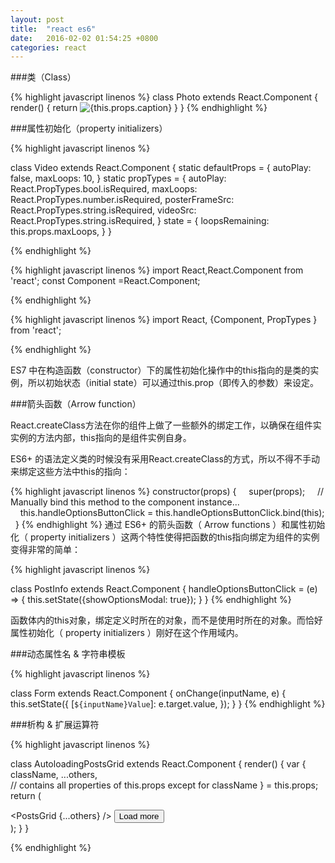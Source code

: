 ```yaml
---
layout: post
title:  "react es6"
date:   2016-02-02 01:54:25 +0800
categories: react
---
```


###类（Class）

{% highlight javascript linenos %}
class Photo extends React.Component {
  render() {
    return <img alt={this.props.caption} src={this.props.src} />
  }
}
{% endhighlight %}

###属性初始化（property initializers）


{% highlight javascript linenos %}

class Video extends React.Component {
  static defaultProps = {
    autoPlay: false,
    maxLoops: 10,
  }
  static propTypes = {
    autoPlay: React.PropTypes.bool.isRequired,
    maxLoops: React.PropTypes.number.isRequired,
    posterFrameSrc: React.PropTypes.string.isRequired,
    videoSrc: React.PropTypes.string.isRequired,
  }
  state = {
    loopsRemaining: this.props.maxLoops,
  }
}

{% endhighlight %}


{% highlight javascript linenos %}
import React,React.Component from 'react';
const Component =React.Component;

{% endhighlight %}

{% highlight javascript linenos %}
import React, {Component, PropTypes } from 'react';

{% endhighlight %}

ES7 中在构造函数（constructor）下的属性初始化操作中的this指向的是类的实例，所以初始状态（initial state）可以通过this.prop（即传入的参数）来设定。

###箭头函数（Arrow function）

React.createClass方法在你的组件上做了一些额外的绑定工作，以确保在组件实实例的方法内部，this指向的是组件实例自身。

ES6+ 的语法定义类的时候没有采用React.createClass的方式，所以不得不手动来绑定这些方法中this的指向：

{% highlight javascript linenos %}
constructor(props) {
    super(props);
    // Manually bind this method to the component instance...
    this.handleOptionsButtonClick = this.handleOptionsButtonClick.bind(this);
  }
{% endhighlight %}
通过 ES6+ 的箭头函数（ Arrow functions ）和属性初始化（ property initializers ）这两个特性使得把函数的this指向绑定为组件的实例变得非常的简单：

{% highlight javascript linenos %}

class PostInfo extends React.Component {
  handleOptionsButtonClick = (e) => {
    this.setState({showOptionsModal: true});
  }
}
{% endhighlight %}


函数体内的this对象，绑定定义时所在的对象，而不是使用时所在的对象。而恰好属性初始化（ property initializers ）刚好在这个作用域内。


###动态属性名 & 字符串模板

{% highlight javascript linenos %}

class Form extends React.Component {
  onChange(inputName, e) {
    this.setState({
      [`${inputName}Value`]: e.target.value,
    });
  }
}
{% endhighlight %}



###析构 & 扩展运算符

{% highlight javascript linenos %}

class AutoloadingPostsGrid extends React.Component {
  render() {
    var {
      className,
      ...others,  
      // contains all properties of this.props except for className
    } = this.props;
    return (
      <div className={className}>
        <PostsGrid {...others} />
        <button onClick={this.handleLoadMoreClick}>Load more</button>
      </div>
    );
  }
}

{% endhighlight %}
